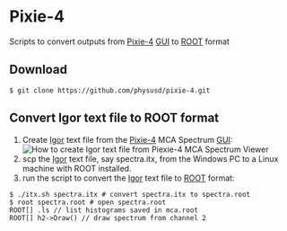 # Pixie-4

Scripts to convert outputs from [Pixie-4] [GUI] to [ROOT] format

## Download
```
$ git clone https://github.com/physusd/pixie-4.git
```

## Convert Igor text file to ROOT format

1. Create [Igor] text file from the [Pixie-4] MCA Spectrum [GUI]:
![How to create Igor text file from Piexie-4 MCA Spectrum Viewer](https://dl.dropboxusercontent.com/u/19851056/0/Pixie-4-MCA-Spectrum-save-as-Igor-text.png)
2. scp the [Igor] text file, say spectra.itx, from the Windows PC to a Linux machine with ROOT installed.
3. run the script to convert the [Igor] text file to [ROOT] format:
```
$ ./itx.sh spectra.itx # convert spectra.itx to spectra.root
$ root spectra.root # open spectra.root
ROOT[] .ls // list histograms saved in mca.root
ROOT[] h2->Draw() // draw spectrum from channel 2
```

[Pixie-4]:http://www.xia.com/DGF_Pixie-4.html
[GUI]:http://www.xia.com/DGF_Pixie-4_Software.html
[ROOT]:http://root.cern.ch
[Igor]:https://www.wavemetrics.com/index.html
